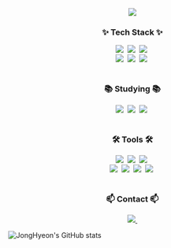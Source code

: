 

<!--
**jonghyeon99/jonghyeon99** is a ✨ _special_ ✨ repository because its `README.md` (this file) appears on your GitHub profile.

Here are some ideas to get you started:

- 🔭 I’m currently working on ...
- 🌱 I’m currently learning ...
- 👯 I’m looking to collaborate on ...
- 🤔 I’m looking for help with ...
- 💬 Ask me about ...
- 📫 How to reach me: ...
- 😄 Pronouns: ...
- ⚡ Fun fact: ...
--><!--타이틀 부분-->
<div align="center">
  <img src="https://capsule-render.vercel.app/api?type=soft&color=auto&height=200&text=Date%20Enginner%20Student&fontAlign=50&stroke=white" />
<!--   https://capsule-render.vercel.app/api?type=soft&color=auto&height=300&section=header&text=Data Enginner Student&fontSize=90 -->
</div>

<!--내용 부분-->
<h3 align="center">✨ Tech Stack ✨</h3>
<div align="center">
  <img src="https://img.shields.io/badge/html5-E34F26.svg?style=for-the-badge&logo=html5&logoColor=white" />&nbsp
  <img src="https://img.shields.io/badge/javascript-F7DF1E.svg?style=for-the-badge&logo=javascript&logoColor=20232a" />&nbsp
  <img src="https://img.shields.io/badge/css3-1572B6.svg?style=for-the-badge&logo=css3&logoColor=white" />&nbsp
</div>

<div align="center">
  <img src="https://img.shields.io/badge/react-20232a.svg?style=for-the-badge&logo=react&logoColor=61DAFB" />&nbsp
  <img src="https://img.shields.io/badge/python-3670A0?style=for-the-badge&logo=python&logoColor=ffdd54" />&nbsp
  <img src="https://img.shields.io/badge/mysql-00758F?style=for-the-badge&logo=mysql&logoColor=F29111" />&nbsp
</div>

<br>

<h3 align="center">📚 Studying 📚</h3>
<div align="center">
  <img src="https://img.shields.io/badge/docker-0db7ed.svg?style=for-the-badge&logo=docker&logoColor=white" />&nbsp
  <img src="https://img.shields.io/badge/kubernetes-3970e4?style=for-the-badge&logo=kubernetes&logoColor=white" />&nbsp
  <img src="https://img.shields.io/badge/airflow-017CEE.svg?style=for-the-badge&logo=apacheairflow&logoColor=white" />&nbsp
</div>

<br>

<h3 align="center">🛠 Tools 🛠</h3>
<div align="center">
  <img src="https://img.shields.io/badge/git-F05033.svg?style=for-the-badge&logo=git&logoColor=white" />&nbsp
  <img src="https://img.shields.io/badge/github-181717.svg?style=for-the-badge&logo=github&logoColor=white" />&nbsp
  <img src="https://img.shields.io/badge/Notion-F3F3F3.svg?style=for-the-badge&logo=notion&logoColor=black" />&nbsp
</div>

<div align="center">
  <img src="https://img.shields.io/badge/figma-F24E1E.svg?style=for-the-badge&logo=figma&logoColor=white" />&nbsp
  <img src="https://img.shields.io/badge/VSCode-2C2C32.svg?style=for-the-badge&logo=visual-studio-code&logoColor=22ABF3" />&nbsp
  <img src="https://img.shields.io/badge/jupyter-2C2C32.svg?style=for-the-badge&logo=jupyter&logoColor=F37726" />&nbsp
  <img src="https://img.shields.io/badge/eclipse-2C2255.svg?style=for-the-badge&logo=eclipse&logoColor=F7941E" />&nbsp
</div>

<br>

<h3 align="center">📫 Contact 📫</h3>
<div align="center">
  <a href="mailto:twjh99coding@gmail.com">
    <img
      src="https://img.shields.io/badge/twjh99coding@gmail.com-D14836?style=for-the-badge&logo=gmail&logoColor=white"/>&nbsp
  </a>
</div>

![JongHyeon's GitHub stats](https://github-readme-stats.vercel.app/api?username=jonghyeon99&show_icons=true&theme=tokyonight)

